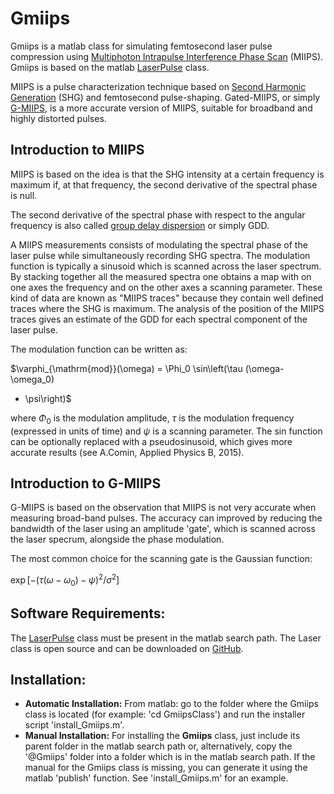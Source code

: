 Gmiips
========================================

Gmiips is a matlab class for simulating femtosecond laser pulse
compression using
[Multiphoton Intrapulse Interference Phase Scan](https://en.wikipedia.org/wiki/Multiphoton_intrapulse_interference_phase_scan)
(MIIPS). Gmiips is based on the matlab
[LaserPulse](https://github.com/albeco/LaserPulseClass) class.

MIIPS is a pulse characterization technique based on
[Second Harmonic Generation](https://en.wikipedia.org/wiki/Second-harmonic_generation)
(SHG) and femtosecond pulse-shaping. Gated-MIIPS, or simply
[G-MIIPS](https://www.osapublishing.org/josab/fulltext.cfm?uri=josab-31-5-1118&id=283564),
is a more accurate version of MIIPS, suitable for broadband and highly
distorted pulses.

Introduction to MIIPS
----------------------------------------

MIIPS is based on the idea is that the SHG intensity at a certain
frequency is maximum if, at that frequency, the second derivative of
the spectral phase is null.

The second derivative of the spectral phase with respect to the
angular frequency is also called
[group delay dispersion](http://www.rp-photonics.com/group_delay_dispersion.html)
or simply GDD.

A MIIPS measurements consists of modulating the spectral phase of
the laser pulse while simultaneously recording SHG spectra. The
modulation function is typically a sinusoid which is scanned across
the laser spectrum. By stacking together all the measured spectra
one obtains a map with on one axes the frequency and on the other
axes a scanning parameter. These kind of data are known as "MIIPS
traces" because they contain well defined traces where the SHG is
maximum. The analysis of the position of the MIIPS traces gives an
estimate of the GDD for each spectral component of the laser pulse.

The modulation function can be written as:

$\varphi_{\mathrm{mod}}(\omega) = \Phi_0 \sin\left(\tau (\omega-\omega_0)
- \psi\right)$

where $\Phi_0$ is the modulation amplitude, $\tau$ is the
modulation frequency (expressed in units of time) and $\psi$ is a
scanning parameter. The sin function can be optionally replaced with a
pseudosinusoid, which gives more accurate results (see A.Comin, Applied
Physics B, 2015).

Introduction to G-MIIPS
----------------------------------------
G-MIIPS is based on the observation that MIIPS is not very accurate
when measuring broad-band pulses. The accuracy can improved by
reducing the bandwidth of the laser using an amplitude 'gate', which
is scanned across the laser specrum, alongside the phase
modulation.

The most common choice for the scanning gate is the Gaussian function:

$\exp\left[-\left(\tau (\omega-\omega_0) - \psi\right)^2 /
\sigma^2\right]$


Software Requirements:
----------------------------------------

The [LaserPulse](https://github.com/albeco/LaserPulseClass) class must
be present in the matlab search path. The Laser class is open source
and can be downloaded on
[GitHub](https://github.com/albeco/LaserPulseClass).

Installation:
----------------------------------------

 * **Automatic Installation:**
    From matlab: go to the folder where the Gmiips class is located
    (for example: 'cd GmiipsClass') and run the installer script 'install_Gmiips.m'.
 * **Manual Installation:** For installing the **Gmiips** class, just
     include its parent folder in the matlab search path or,
     alternatively, copy the '@Gmiips' folder into a folder which is
     in the matlab search path.  If the manual for the Gmiips class is
     missing, you can generate it using the matlab 'publish'
     function. See 'install_Gmiips.m' for an example.
